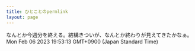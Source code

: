 ```yaml
---
title: ひとことのpermlink
layout: page
---
```

<div class="box" dt="1675680793871">
  なんとか今週分を終える。結構きついが、なんとか終わりが見えてきたかなぁ。
  <div class="content is-small">Mon Feb 06 2023 19:53:13 GMT+0900 (Japan Standard Time)</div>
</div>